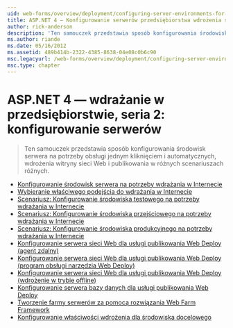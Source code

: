 ```yaml
---
uid: web-forms/overview/deployment/configuring-server-environments-for-web-deployment/index
title: ASP.NET 4 — Konfigurowanie serwerów przedsiębiorstwa wdrożenia seria 2 | Dokumentacja firmy Microsoft
author: rick-anderson
description: 'Ten samouczek przedstawia sposób konfigurowania środowisk serwera na potrzeby pomocy technicznej, uruchamiane jednym kliknięciem i automatycznych, wdrożenia witryny sieci Web i publikowania w różnych scen różnych...'
ms.author: riande
ms.date: 05/16/2012
ms.assetid: 489b414b-2322-4385-8638-04e08c0b6c90
msc.legacyurl: /web-forms/overview/deployment/configuring-server-environments-for-web-deployment
msc.type: chapter
---
```

<a name="aspnet-4---enterprise-deployment-series-2-configuring-servers"></a>ASP.NET 4 — wdrażanie w przedsiębiorstwie, seria 2: konfigurowanie serwerów
====================
> Ten samouczek przedstawia sposób konfigurowania środowisk serwera na potrzeby obsługi jednym kliknięciem i automatycznych, wdrożenia witryny sieci Web i publikowania w różnych scenariuszach różnych.


- [Konfigurowanie środowisk serwera na potrzeby wdrażania w Internecie](configuring-server-environments-for-web-deployment.md)
- [Wybieranie właściwego podejścia do wdrażania w Internecie](choosing-the-right-approach-to-web-deployment.md)
- [Scenariusz: Konfigurowanie środowiska testowego na potrzeby wdrażania w Internecie](scenario-configuring-a-test-environment-for-web-deployment.md)
- [Scenariusz: Konfigurowanie środowiska przejściowego na potrzeby wdrażania w Internecie](scenario-configuring-a-staging-environment-for-web-deployment.md)
- [Scenariusz: Konfigurowanie środowiska produkcyjnego na potrzeby wdrażania w Internecie](scenario-configuring-a-production-environment-for-web-deployment.md)
- [Konfigurowanie serwera sieci Web dla usługi publikowania Web Deploy (agent zdalny)](configuring-a-web-server-for-web-deploy-publishing-remote-agent.md)
- [Konfigurowanie serwera sieci Web dla usługi publikowania Web Deploy (program obsługi narzędzia Web Deploy)](configuring-a-web-server-for-web-deploy-publishing-web-deploy-handler.md)
- [Konfigurowanie serwera sieci Web dla usługi publikowania Web Deploy (wdrożenie w trybie offline)](configuring-a-web-server-for-web-deploy-publishing-offline-deployment.md)
- [Konfigurowanie serwera bazy danych dla usługi publikowania Web Deploy](configuring-a-database-server-for-web-deploy-publishing.md)
- [Tworzenie farmy serwerów za pomocą rozwiązania Web Farm Framework](creating-a-server-farm-with-the-web-farm-framework.md)
- [Konfigurowanie właściwości wdrożenia dla środowiska docelowego](configuring-deployment-properties-for-a-target-environment.md)
